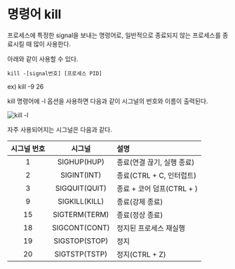 # 명령어 kill

프로세스에 특정한 signal을 보내는 명령어로, 일반적으로 종료되지 않는 프로세스를 종료시킬 때 많이 사용한다.

아래와 같이 사용할 수 있다.

` kill -[signal번호] [프로세스 PID] `

ex) kill -9 26

kill 명령어에 -l 옵션을 사용하면 다음과 같이 시그널의 번호와 이름이 출력된다.

![kill -l](https://user-images.githubusercontent.com/104710548/172044510-dde23c34-cd85-42d7-b2a1-40393ce14fd9.png)

자주 사용되어지는 시그널은 다음과 같다.

|시그널 번호|시그널|설명|
|:---:|:----:|:--------------------|
|1|SIGHUP(HUP)|종료(연결 끊기, 실행 종료)|
|2|SIGINT(INT)|종료(CTRL + C, 인터럽트)|
|3|SIGQUIT(QUIT)|종료 + 코어 덤프(CTRL + \)|
|9|SIGKILL(KILL)|종료(강제 종료)|
|15|SIGTERM(TERM)|종료(정상 종료)|
|18|SIGCONT(CONT)|정지된 프로세스 재실행|
|19|SIGSTOP(STOP)|정지|
|20|SIGTSTP(TSTP)|정지(CTRL + Z)|
